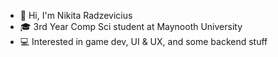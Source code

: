 - 👾 Hi, I'm Nikita Radzevicius
- 🎓 3rd Year Comp Sci student at Maynooth University
- 💻 Interested in game dev, UI & UX, and some backend stuff

<!---
NikitaRadz/NikitaRadz is a ✨ special ✨ repository because its `README.md` (this file) appears on your GitHub profile.
You can click the Preview link to take a look at your changes.
--->
